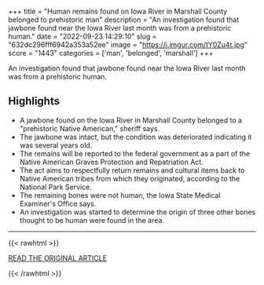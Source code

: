 +++
title = "Human remains found on Iowa River in Marshall County belonged to prehistoric man"
description = "An investigation found that jawbone found near the Iowa River last month was from a prehistoric human."
date = "2022-09-23 14:29:10"
slug = "632dc296fff6942a353a52ee"
image = "https://i.imgur.com/tY0Zu4t.jpg"
score = "1443"
categories = ['man', 'belonged', 'marshall']
+++

An investigation found that jawbone found near the Iowa River last month was from a prehistoric human.

## Highlights

- A jawbone found on the Iowa River in Marshall County belonged to a "prehistoric Native American," sheriff says.
- The jawbone was intact, but the condition was deteriorated indicating it was several years old.
- The remains will be reported to the federal government as a part of the Native American Graves Protection and Repatriation Act.
- The act aims to respectfully return remains and cultural items back to Native American tribes from which they originated, according to the National Park Service.
- The remaining bones were not human, the Iowa State Medical Examiner's Office says.
- An investigation was started to determine the origin of three other bones thought to be human were found in the area.

---

{{< rawhtml >}}
  <p class="article-category">
    <a target="_blank" href="https://www.desmoinesregister.com/story/news/2022/09/22/jawbone-found-iowa-river-belonged-prehistoric-human/8080397001/">READ THE ORIGINAL ARTICLE</a>
  </p>
{{< /rawhtml >}}
